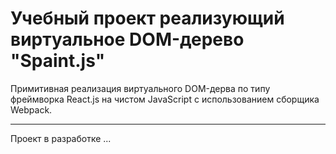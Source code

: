 # Учебный проект реализующий виртуальное DOM-дерево "Spaint.js"
Примитивная реализация виртуального DOM-дерва по типу фреймворка React.js на чистом JavaScript с использованием сборщика Webpack.
***
Проект в разработке ...
